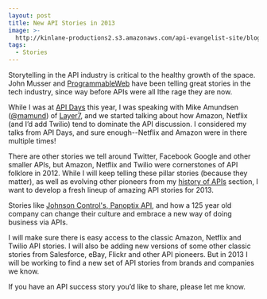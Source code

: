 ```yaml
---
layout: post
title: New API Stories in 2013
image: >-
  http://kinlane-productions2.s3.amazonaws.com/api-evangelist-site/blog/telling-stories.gif
tags:
  - Stories
---
```

Storytelling in the API industry is critical to the healthy growth of the space. John Musser and [ProgrammableWeb](http://programmableweb.com "ProgrammableWeb") have been telling great stories in the tech industry, since way before APIs were all lthe rage they are now.

While I was at [API Days](http://apidays.io "API Days") this year, I was speaking with Mike Amundsen ([@mamund](https://twitter.com/mamund)) of [Layer7](http://www.layer7tech.com/), and we started talking about how Amazon, Netflix (and I’d add Twilio) tend to dominate the API discussion. I considered my talks from API Days, and sure enough--Netflix and Amazon were in there multiple times!

There are other stories we tell around Twitter, Facebook Google and other smaller APIs, but Amazon, Netflix and Twilio were cornerstones of API folklore in 2012. While I will keep telling these pillar stories (because they matter), as well as evolving other pioneers from my [history of APIs](/history/ "history of APIs") section, I want to develop a fresh lineup of amazing API stories for 2013.

Stories like [Johnson Control's, Panoptix API](http://apievangelist.com/2012/12/17/make-an-impact-on-our-environment-using-apis/ "ohnson Control's, Panoptix API"), and how a 125 year old company can change their culture and embrace a new way of doing business via APIs.

I will make sure there is easy access to the classic Amazon, Netflix and Twilio API stories. I will also be adding new versions of some other classic stories from Salesforce, eBay, Flickr and other API pioneers. But in 2013 I will be working to find a new set of API stories from brands and companies we know.

If you have an API success story you’d like to share, please let me know.